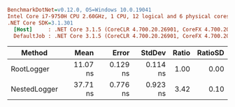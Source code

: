 ``` ini

BenchmarkDotNet=v0.12.0, OS=Windows 10.0.19041
Intel Core i7-9750H CPU 2.60GHz, 1 CPU, 12 logical and 6 physical cores
.NET Core SDK=3.1.301
  [Host]     : .NET Core 3.1.5 (CoreCLR 4.700.20.26901, CoreFX 4.700.20.27001), X64 RyuJIT
  DefaultJob : .NET Core 3.1.5 (CoreCLR 4.700.20.26901, CoreFX 4.700.20.27001), X64 RyuJIT


```
|       Method |     Mean |    Error |   StdDev | Ratio | RatioSD |
|------------- |---------:|---------:|---------:|------:|--------:|
|   RootLogger | 11.07 ns | 0.129 ns | 0.114 ns |  1.00 |    0.00 |
| NestedLogger | 37.71 ns | 0.776 ns | 0.923 ns |  3.42 |    0.10 |
